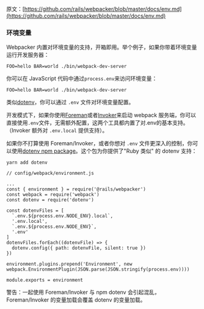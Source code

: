 原文：[https://github.com/rails/webpacker/blob/master/docs/env.md](https://github.com/rails/webpacker/blob/master/docs/env.md)

### 环境变量

Webpacker 内置对环境变量的支持，开箱即用。举个例子，如果你带着环境变量运行开发服务器：

```
FOO=hello BAR=world ./bin/webpack-dev-server
```

你可以在 JavaScript 代码中通过`process.env`来访问环境变量：

```
FOO=hello BAR=world ./bin/webpack-dev-server
```

类似[dotenv](https://github.com/bkeepers/dotenv)，你可以通过 `.env` 文件对环境变量配置。

开发模式下，如果你使用[Foreman](http://ddollar.github.io/foreman)或者[Invoker](http://invoker.codemancers.com/)来启动 webpack 服务端，你可以直接使用`.env`文件，无需额外配置，这两个工具都内置了对.env的基本支持。（Invoker 额外对 `.env.local` 提供支持）。

如果你不打算使用 Foreman/Invoker，或者你想对 `.env` 文件更深入的控制，你可以使用[dotenv npm package](https://github.com/motdotla/dotenv)。这个包为你提供了"Ruby 类似" 的 dotenv 支持：

```
yarn add dotenv
```

```
// config/webpack/environment.js

...
const { environment } = require('@rails/webpacker')
const webpack = require('webpack')
const dotenv = require('dotenv')

const dotenvFiles = [
  `.env.${process.env.NODE_ENV}.local`,
  '.env.local',
  `.env.${process.env.NODE_ENV}`,
  '.env'
]
dotenvFiles.forEach((dotenvFile) => {
  dotenv.config({ path: dotenvFile, silent: true })
})

environment.plugins.prepend('Environment', new webpack.EnvironmentPlugin(JSON.parse(JSON.stringify(process.env))))

module.exports = environment
```

警告：一起使用 Foreman/Invoker 与 npm dotenv 会引起混乱，Foreman/Invoker 的变量加载会覆盖 dotenv 的变量加载。